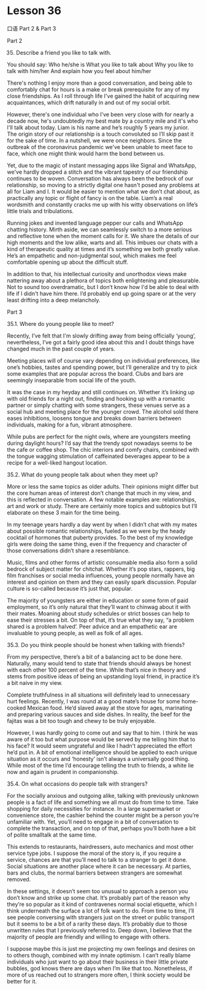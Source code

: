 # Lesson 36

口语 Part 2 & Part 3

Part 2

35.   Describe a friend you like to talk with. 

You should say:
Who he/she is
What you like to talk about
Why you like to talk with him/her
And explain how you feel about him/her

There's nothing I enjoy more than a good conversation, and being able to comfortably chat for hours is a make or break prerequisite for any of my close friendships. As I roll through life I've gained the habit of acquiring new acquaintances, which drift naturally in and out of my social orbit.

However, there's one individual who I’ve been very close with for nearly a decade now, he's undoubtedly my best mate by a country mile and it's who I'll talk about today. Liam is his name and he’s roughly 5 years my junior. The origin story of our relationship is a touch convoluted so I’ll skip past it for the sake of time. In a nutshell, we were once neighbors. Since the outbreak of the coronavirus pandemic we've been unable to meet face to face, which one might think would harm the bond between us.

Yet, due to the magic of instant messaging apps like Signal and WhatsApp, we've hardly dropped a stitch and the vibrant tapestry of our friendship continues to be woven. Conversation has always been the bedrock of our relationship, so moving to a strictly digital one hasn't posed any problems at all for Liam and I. It would be easier to mention what we don’t chat about, as practically any topic or flight of fancy is on the table. Liam’s a real wordsmith and constantly cracks me up with his witty observations on life’s little trials and tribulations.

Running jokes and invented language pepper our calls and WhatsApp chatting history. Mirth aside, we can seamlessly switch to a more serious and reflective tone when the moment calls for it. We share the details of our high moments and the low alike, warts and all. This imbues our chats with a kind of therapeutic quality at times and it’s something we both greatly value. He’s an empathetic and non-judgmental soul, which makes me feel comfortable opening up about the difficult stuff.

In addition to that, his intellectual curiosity and unorthodox views make nattering away about a plethora of topics both enlightening and pleasurable. Not to sound too overdramatic, but I don’t know how I'd be able to deal with life if I didn't have him there. I’d probably end up going spare or at the very least drifting into a deep melancholy.

Part 3

35.1. Where do young people like to meet?

Recently, I’ve felt that I'm slowly drifting away from being officially ‘young’, nevertheless, I’ve got a fairly good idea about this and I doubt things have changed much in the past couple of years.

Meeting places will of course vary depending on individual preferences, like one’s hobbies, tastes and spending power, but I’ll generalize and try to pick some examples that are popular across the board. Clubs and bars are seemingly inseparable from social life of the youth.

It was the case in my heyday and still continues on. Whether it’s linking up with old friends for a night out, finding and hooking up with a romantic partner or simply chatting with some strangers, these venues serve as a social hub and meeting place for the younger crowd. The alcohol sold there eases inhibitions, loosens tongue and breaks down barriers between individuals, making for a fun, vibrant atmosphere.

While pubs are perfect for the night owls, where are youngsters meeting during daylight hours? I’d say that the trendy spot nowadays seems to be the cafe or coffee shop. The chic interiors and comfy chairs, combined with the tongue wagging stimulation of caffeinated beverages appear to be a recipe for a well-liked hangout location.

35.2. What do young people talk about when they meet up?

More or less the same topics as older adults. Their opinions might differ but the core human areas of interest don’t change that much in my view, and this is reflected in conversation. A few notable examples are: relationships, art and work or study. There are certainly more topics and subtopics but I’ll elaborate on these 3 main for the time being.

In my teenage years hardly a day went by when I didn’t chat with my mates about possible romantic relationships, fueled as we were by the heady cocktail of hormones that puberty provides. To the best of my knowledge girls were doing the same thing, even if the frequency and character of those conversations didn’t share a resemblance.

Music, films and other forms of artistic consumable media also form a solid bedrock of subject matter for chitchat. Whether it’s pop stars, rappers, big film franchises or social media influences, young people normally have an interest and opinion on them and they can easily spark discussion. Popular culture is so-called because it’s just that, popular.

The majority of youngsters are either in education or some form of paid employment, so it’s only natural that they’ll want to chinwag about it with their mates. Moaning about study schedules or strict bosses can help to ease their stresses a bit. On top of that, it’s true what they say, “a problem shared is a problem halved’. Peer advice and an empathetic ear are invaluable to young people, as well as folk of all ages.

35.3. Do you think people should be honest when talking with friends?

From my perspective, there’s a bit of a balancing act to be done here. Naturally, many would tend to state that friends should always be honest with each other 100 percent of the time. While that’s nice in theory and stems from positive ideas of being an upstanding loyal friend, in practice it’s a bit naive in my view.

Complete truthfulness in all situations will definitely lead to unnecessary hurt feelings. Recently, I was round at a good mate’s house for some home-cooked Mexican food. He’d slaved away at the stove for ages, marinating and preparing various sauces and side dishes. In reality, the beef for the fajitas was a bit too tough and chewy to be truly enjoyable.

However, I was hardly going to come out and say that to him. I think he was aware of it too but what purpose would be served by me telling him that to his face? It would seem ungrateful and like I hadn't appreciated the effort he’d put in. A bit of emotional intelligence should be applied to each unique situation as it occurs and ‘honesty’ isn’t always a universally good thing. While most of the time I’d encourage telling the truth to friends, a white lie now and again is prudent in companionship.

35.4. On what occasions do people talk with strangers?

For the socially anxious and outgoing alike, talking with previously unknown people is a fact of life and something we all must do from time to time. Take shopping for daily necessities for instance. In a large supermarket or convenience store, the cashier behind the counter might be a person you’re unfamiliar with. Yet, you’ll need to engage in a bit of conversation to complete the transaction, and on top of that, perhaps you’ll both have a bit of polite smalltalk at the same time.

This extends to restaurants, hairdressers, auto mechanics and most other service type jobs. I suppose the moral of the story is, if you require a service, chances are that you’ll need to talk to a stranger to get it done. Social situations are another place where it can be necessary. At parties, bars and clubs, the normal barriers between strangers are somewhat removed.

In these settings, it doesn’t seem too unusual to approach a person you don’t know and strike up some chat. It’s probably part of the reason why they’re so popular as it kind of contravenes normal social etiquette, which I think underneath the surface a lot of folk want to do. From time to time, I’ll see people conversing with strangers just on the street or public transport but it seems to be a bit of a rarity these days. It’s probably due to those unwritten rules that I previously referred to. Deep down, I believe that the majority of people are friendly and willing to engage with others.

I suppose maybe this is just me projecting my own feelings and desires on to others though, combined with my innate optimism. I can’t really blame individuals who just want to go about their business in their little private bubbles, god knows there are days when I’m like that too. Nonetheless, if more of us reached out to strangers more often, I think society would be better for it.